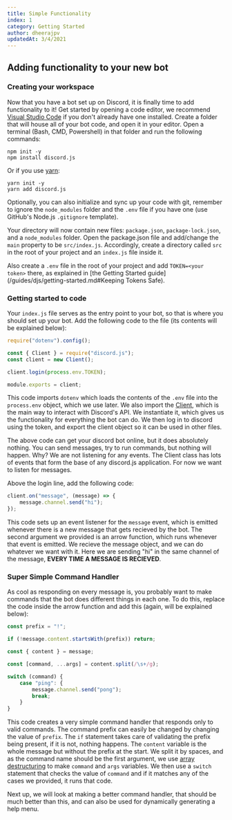 ```yaml
---
title: Simple Functionality
index: 1
category: Getting Started
author: dheerajpv
updatedAt: 3/4/2021
---
```


## Adding functionality to your new bot

### Creating your workspace

Now that you have a bot set up on Discord, it is finally time to add functionality to it! Get started by opening a code editor, we recommend [Visual Studio Code](https://code.visualstudio.com/) if you don't already have one installed.
Create a folder that will house all of your bot code, and open it in your editor. Open a terminal (Bash, CMD, Powershell) in that folder and run the following commands:

```
npm init -y
npm install discord.js
```

Or if you use [yarn](https://yarnpkg.com):

```
yarn init -y
yarn add discord.js
```

Optionally, you can also initialize and sync up your code with git, remember to ignore the `node_modules` folder and the `.env` file if you have one (use GitHub's Node.js `.gitignore` template).

Your directory will now contain new files: `package.json`, `package-lock.json`, and a `node_modules` folder.
Open the package.json file and add/change the `main` property to be `src/index.js`. Accordingly, create a directory called `src` in the root of your project and an `index.js` file inside it.

Also create a `.env` file in the root of your project and add `TOKEN=<your token>` there, as explained in [the Getting Started guide](/guides/djs/getting-started.md#Keeping Tokens Safe).

### Getting started to code

Your `index.js` file serves as the entry point to your bot, so that is where you should set up your bot.
Add the following code to the file (its contents will be explained below):

```js
require("dotenv").config();

const { Client } = require("discord.js");
const client = new Client();

client.login(process.env.TOKEN);

module.exports = client;
```

This code imports `dotenv` which loads the contents of the `.env` file into the `process.env` object, which we use later. We also import the [Client](https://discord.js.org/#/docs/main/stable/class/Client), which is the main way to interact with Discord's API.
We instantiate it, which gives us the functionality for everything the bot can do. We then log in to discord using the token, and export the client object so it can be used in other files.

The above code can get your discord bot online, but it does absolutely nothing.
You can send messages, try to run commands, but nothing will happen.
Why? We are not listening for any events.
The Client class has lots of events that form the base of any discord.js application.
For now we want to listen for messages.

Above the login line, add the following code:

```js
client.on("message", (message) => {
    message.channel.send("hi");
});
```

This code sets up an event listener for the `message` event, which is emitted whenever there is a new message that gets recieved by the bot.
The second argument we provided is an arrow function, which runs whenever that event is emitted.
We recieve the message object, and we can do whatever we want with it. Here we are sending "hi" in the same channel of the message, **EVERY TIME A MESSAGE IS RECIEVED**.

### Super Simple Command Handler

As cool as responding on every message is, you probably want to make commands that the bot does different things in each one.
To do this, replace the code inside the arrow function and add this (again, will be explained below):

```js
const prefix = "!";

if (!message.content.startsWith(prefix)) return;

const { content } = message;

const [command, ...args] = content.split(/\s+/g);

switch (command) {
    case "ping": {
        message.channel.send("pong");
        break;
    }
}
```

This code creates a very simple command handler that responds only to valid commands.
The command prefix can easily be changed by changing the value of `prefix`.
The `if` statement takes care of validating the prefix being present, if it is not, nothing happens.
The `content` variable is the whole message but without the prefix at the start.
We split it by spaces, and as the command name should be the first argument, we use [array destructuring](https://developer.mozilla.org/en-US/docs/Web/JavaScript/Reference/Operators/Destructuring_assignment) to make `command` and `args` variables.
We then use a `switch` statement that checks the value of `command` and if it matches any of the cases we provided, it runs that code.

Next up, we will look at making a better command handler, that should be much better than this, and can also be used for dynamically generating a help menu.
